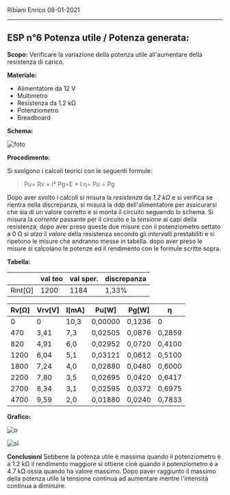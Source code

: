 Ribiani Enrico 08-01-2021

----

## ESP n°6 Potenza utile / Potenza generata:

**Scopo:**
Verificare la variazione della potenza utile all'aumentare della resistenza di carico.

**Materiale:**

- Alimentatore da 12 V
- Multimetro
- Resistenza da 1.2 kΩ
- Potenziometro
- Breadboard

**Schema:**

![foto](/home/rib/Scaricati/chromium/potenziometrogiusto.PNG)

**Procedimento:**

Si svolgono i calcoli teorici con le seguenti formule:

> Pu= Rv × I²
> Pg=E × I
> η= Pu ÷ Pg

Dopo aver svolto i calcoli si misura la *resistenza* da *1.2 kΩ* e si verifica se rientra nella discrepanza, si misura la ddp dell'alimentatore per assicurarsi che sia di un valore corretto e si monta il circuito seguendo lo schema.
Si misura la *corrente* passante per il circuito e la *tensione* ai capi della resistenza, dopo aver preso queste due misure con il potenziometro settato a 0 Ω si *alza* il *valore* della resistenza secondo gli *intervalli* prestabiliti e si ripetono le misure che andranno messe in tabella. dopo aver preso le misure si calcolano le potenze ed il rendimento con le formule scritte sopra.

**Tabella:**

|         | val teo | val sper. | discrepanza |
| ------- | ------- | --------- | ----------- |
| Rint[Ω] | 1200    | 1184      | 1,33%       |

| Rv[Ω] | Vrv[V] | I[mA] | Pu[W]   | Pg[W]  | η      |
| ----- | ------ | ----- | ------- | ------ | ------ |
| 0     | 0      | 10,3  | 0,00000 | 0,1236 | 0      |
| 470   | 3,41   | 7,3   | 0,02505 | 0,0876 | 0,2859 |
| 820   | 4,91   | 6,0   | 0,02952 | 0,0720 | 0,4100 |
| 1200  | 6,04   | 5,1   | 0,03121 | 0,0612 | 0,5100 |
| 1800  | 7,24   | 4,0   | 0,02880 | 0,0480 | 0,6000 |
| 2200  | 7,80   | 3,5   | 0,02695 | 0,0420 | 0,6417 |
| 2700  | 8,34   | 3,1   | 0,02595 | 0,0372 | 0,6975 |
| 4700  | 9,59   | 2,0   | 0,01880 | 0,0240 | 0,7833 |

**Grafico:**

![o](/home/rib/Scaricati/chromium/Relazione%20tra%20potenza%20utile%20e%20intensità%20di%20corrente.png)

![si](/home/rib/Scaricati/chromium/Relazione%20tra%20Potenza%20utile%20e%20tensione%20in%20Ri.png)

**Conclusioni**
Sebbene la potenza utile è massima quando il potenziometro è a 1.2 kΩ il rendimento maggiore si ottiene cioè quando il potenziometro è a 4.7 kΩ ossia quando ha valore massimo.  Dopo paver raggiunto il massimo della potenza utile la tensione continua ad aumentare mentre l'intensità continua a diminuire.

